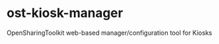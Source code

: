 ost-kiosk-manager
=================

OpenSharingToolkit web-based manager/configuration tool for Kiosks
